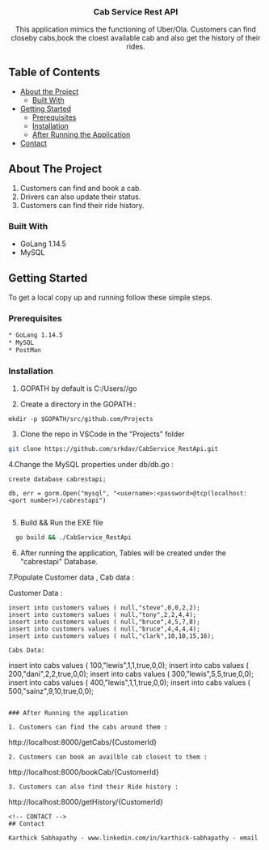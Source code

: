

<!-- PROJECT SHIELDS -->
<!-- PROJECT LOGO -->
<br />
<p align="center">
 
  <h3 align="center">Cab Service Rest API</h3>

  <p align="center">
   This application mimics the functioning of Uber/Ola. Customers can find closeby cabs,book the cloest available cab and also get the history of their rides.  
    <br />
  </p>
</p>



<!-- TABLE OF CONTENTS -->
## Table of Contents

* [About the Project](#about-the-project)
  * [Built With](#built-with)
* [Getting Started](#getting-started)
  * [Prerequisites](#prerequisites)
  * [Installation](#installation)
  * [After Running the Application](#after-running-the-application)
* [Contact](#contact)



<!-- ABOUT THE PROJECT -->
## About The Project

1. Customers can find and book a cab.
2. Drivers can also update their status.
3. Customers can find their ride history.

### Built With

* GoLang 1.14.5
* MySQL 


<!-- GETTING STARTED -->
## Getting Started

To get a local copy up and running follow these simple steps.

### Prerequisites

```sh
* GoLang 1.14.5
* MySQL 
* PostMan
```

### Installation
 
1. GOPATH by default is C:/Users/<username>/go

2. Create a directory in the GOPATH :

```
mkdir -p $GOPATH/src/github.com/Projects
```
3. Clone the repo in VSCode in the "Projects" folder
```sh
git clone https://github.com/srkdav/CabService_RestApi.git
```
4.Change the MySQL properties under db/db.go :
```
create database cabrestapi;
```
```
db, err = gorm.Open("mysql", "<username>:<password>@tcp(localhost:<port number>)/cabrestapi")
	
```

5. Build && Run the EXE file 
```sh
  go build && ./CabService_RestApi
```

6. After running the application, Tables will be created under the "cabrestapi" Database.

7.Populate Customer data , Cab data :

Customer Data :
```
insert into customers values ( null,"steve",0,0,2,2);
insert into customers values ( null,"tony",2,2,4,4);
insert into customers values ( null,"bruce",4,5,7,8);
insert into customers values ( null,"bruce",4,4,4,4);
insert into customers values ( null,"clark",10,10,15,16);

Cabs Data:
```
insert into cabs values ( 100,"lewis",1,1,true,0,0);
insert into cabs values ( 200,"dani",2,2,true,0,0);
insert into cabs values ( 300,"lewis",5,5,true,0,0);
insert into cabs values ( 400,"lewis",1,1,true,0,0);
insert into cabs values ( 500,"sainz",9,10,true,0,0);
```

### After Running the application

1. Customers can find the cabs around them : 
 ```
 http://localhost:8000/getCabs/{CustomerId} 
```
2. Customers can book an availble cab closest to them : 
```
http://localhost:8000/bookCab/{CustomerId}
```
3. Customers can also find their Ride history :
```
http://localhost:8000/getHistory/{CustomerId}
```
<!-- CONTACT -->
## Contact

Karthick Sabhapathy - www.linkedin.com/in/karthick-sabhapathy - email


